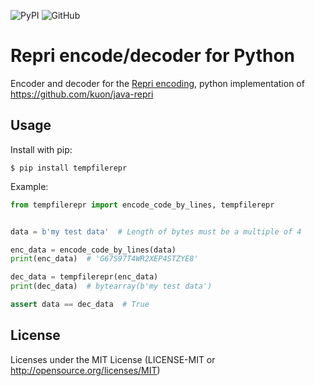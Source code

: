![PyPI](https://img.shields.io/pypi/v/tempfilerepr)
![GitHub](https://img.shields.io/github/license/mildmelon/tempfilerepr?style=flat)

# Repri encode/decoder for Python

Encoder and decoder for the [Repri encoding](https://www.kuon.ch/post/2020-02-27-repri/),
python implementation of https://github.com/kuon/java-repri

## Usage

Install with pip:
```
$ pip install tempfilerepr
```

Example:
```python
from tempfilerepr import encode_code_by_lines, tempfilerepr


data = b'my test data'  # Length of bytes must be a multiple of 4

enc_data = encode_code_by_lines(data)
print(enc_data)  # 'G67S97T4WR2XEP4STZYE8'

dec_data = tempfilerepr(enc_data)
print(dec_data)  # bytearray(b'my test data')

assert data == dec_data  # True
```

## License

Licenses under the MIT License (LICENSE-MIT or http://opensource.org/licenses/MIT)

